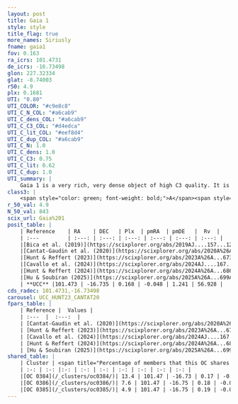 ```yaml
---
layout: post
title: Gaia 1
style: style
title_flag: true
more_names: Siriusly
fname: gaia1
fov: 0.163
ra_icrs: 101.4731
de_icrs: -16.73498
glon: 227.32334
glat: -8.74003
r50: 4.9
plx: 0.1681
UTI: "0.80"
UTI_COLOR: "#c9e8c8"
UTI_C_N_COL: "#a6cab9"
UTI_C_dens_COL: "#a6cab9"
UTI_C_C3_COL: "#d4edca"
UTI_C_lit_COL: "#eef8d4"
UTI_C_dup_COL: "#a6cab9"
UTI_C_N: 1.0
UTI_C_dens: 1.0
UTI_C_C3: 0.75
UTI_C_lit: 0.62
UTI_C_dup: 1.0
UTI_summary: |
    Gaia 1 is a very rich, very dense object of high C3 quality. It is moderately studied in the literature. This object shares a small percentage of members with 3 later reported entries.
class3: |
    <span style="color: green; font-weight: bold;">A</span><span style="color: #FFC300; font-weight: bold;">B</span>
r_50_val: 4.9
N_50_val: 843
scix_url: Gaia%201
posit_table: |
    | Reference    | RA    | DEC   | Plx  | pmRA  | pmDE   |  Rv  |
    | :---         | :---: | :---: | :---: | :---: | :---: | :---: |
    |[Bica et al. (2019)](https://scixplorer.org/abs/2019AJ....157...12B) | 101.468 | -16.753 | -- | -- | -- | -- |
    |[Cantat-Gaudin et al. (2020)](https://scixplorer.org/abs/2020A%26A...640A...1C) | 101.474 | -16.733 | 0.145 | -0.079 | 1.249 | -- |
    |[Hunt & Reffert (2023)](https://scixplorer.org/abs/2023A%26A...673A.114H) | 101.467 | -16.74 | 0.167 | -0.041 | 1.229 | 59.565 |
    |[Cavallo et al. (2024)](https://scixplorer.org/abs/2024AJ....167...12C) | 101.471 | -16.73 | 0.164 | -- | -- | -- |
    |[Hunt & Reffert (2024)](https://scixplorer.org/abs/2024A%26A...686A..42H) | 101.467 | -16.74 | 0.167 | -0.041 | 1.229 | 59.565 |
    |[Hu & Soubiran (2025)](https://scixplorer.org/abs/2025A%26A...699A.246H) | 101.471 | -16.73 | -- | -- | -- | -- |
    | **UCC** |101.473 | -16.735 | 0.168 | -0.048 | 1.241 | 56.928 | 
cds_radec: 101.4731,-16.73498
carousel: UCC_HUNT23_CANTAT20
fpars_table: |
    | Reference |  Values |
    | :---  |  :---:  |
    | [Cantat-Gaudin et al. (2020)](https://scixplorer.org/abs/2020A%26A...640A...1C) | `AVNN=0.59, DMNN=14.05, AgeNN=9.5` |
    | [Hunt & Reffert (2023)](https://scixplorer.org/abs/2023A%26A...673A.114H) | `AV50=1.686, diffAV50=2.093, MOD50=13.434, logAge50=9.124` |
    | [Cavallo et al. (2024)](https://scixplorer.org/abs/2024AJ....167...12C) | `AV50=1.39, dMod50=13.2, logAge50=9.59, [Fe/H]50=-0.35` |
    | [Hunt & Reffert (2024)](https://scixplorer.org/abs/2024A%26A...686A..42H) | `MassJ=6010.48` |
    | [Hu & Soubiran (2025)](https://scixplorer.org/abs/2025A%26A...699A.246H) | `MA22=-0.24, MA23f=-0.46, MA23g=-0.3, MZ23=-0.43, MK24=-0.39, MF24=-0.4` |
shared_table: |
    | Cluster | <span title="Percentage of members that this OC shares with the ones listed">%</span>   | RA   | DEC   | Plx   | pmRA  | pmDE  | Rv | UTI |
    | :-: | :-: |:-: | :-: | :-: | :-: | :-: | :-: | :-: |
    |[OC 0384](/_clusters/oc0384/)| 13.4 | 101.47 | -16.73 | 0.17 | -0.05 | 1.25 | 56.33 |0.0 |
    |[OC 0386](/_clusters/oc0386/)| 7.6 | 101.47 | -16.75 | 0.18 | -0.04 | 1.24 | 56.92 |0.0 |
    |[OC 0385](/_clusters/oc0385/)| 4.9 | 101.47 | -16.75 | 0.19 | -0.05 | 1.24 | 55.88 |0.0 |
---
```

